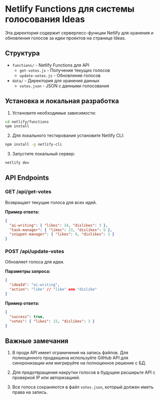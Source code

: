 # Netlify Functions для системы голосования Ideas

Эта директория содержит серверлесс-функции Netlify для хранения и обновления голосов за идеи проектов на странице Ideas.

## Структура

- `functions/` - Netlify Functions для API
  - `get-votes.js` - Получение текущих голосов
  - `update-votes.js` - Обновление голосов
- `data/` - Директория для хранения данных
  - `votes.json` - JSON с данными голосования

## Установка и локальная разработка

1. Установите необходимые зависимости:

```bash
cd netlify/functions
npm install
```

2. Для локального тестирования установите Netlify CLI:

```bash
npm install -g netlify-cli
```

3. Запустите локальный сервер:

```bash
netlify dev
```

## API Endpoints

### GET /api/get-votes

Возвращает текущие голоса для всех идей.

**Пример ответа:**
```json
{
  "ai-writing": { "likes": 14, "dislikes": 3 },
  "task-manager": { "likes": 23, "dislikes": 5 },
  "snippet-manager": { "likes": 9, "dislikes": 2 }
}
```

### POST /api/update-votes

Обновляет голоса для идеи.

**Параметры запроса:**
```json
{
  "ideaId": "ai-writing",
  "action": "like" // "like" или "dislike"
}
```

**Пример ответа:**
```json
{
  "success": true,
  "votes": { "likes": 15, "dislikes": 3 }
}
```

## Важные замечания

1. В проде API имеет ограничения на запись файлов. Для полноценного продакшена используйте GitHub API для синхронизации или мигрируйте на полноценное решение с БД.

2. Для предотвращения накрутки голосов в будущем расширьте API с проверкой IP или авторизацией.

3. Все голоса сохраняются в файл `votes.json`, который должен иметь права на запись. 